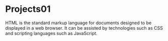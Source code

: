 # Projects01
HTML is the standard markup language for documents designed to be displayed in a web browser. It can be assisted by technologies such as CSS and scripting languages such as JavaScript.
